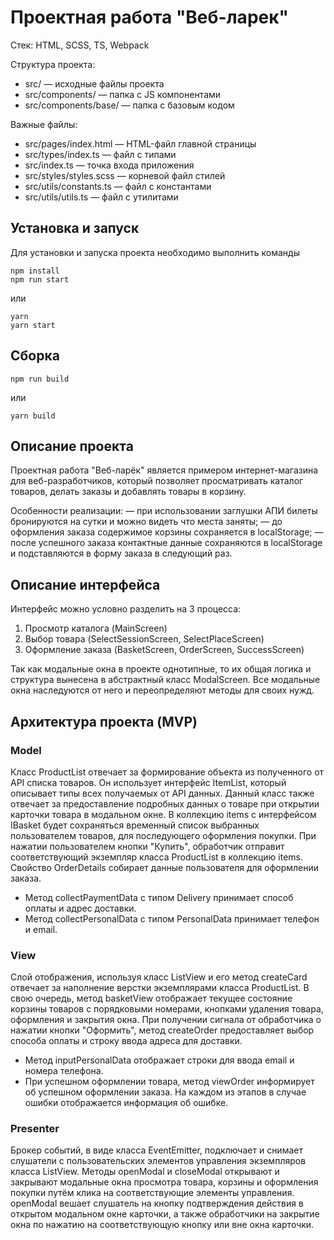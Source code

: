 # Проектная работа "Веб-ларек"

Стек: HTML, SCSS, TS, Webpack

Структура проекта:
- src/ — исходные файлы проекта
- src/components/ — папка с JS компонентами
- src/components/base/ — папка с базовым кодом

Важные файлы:
- src/pages/index.html — HTML-файл главной страницы
- src/types/index.ts — файл с типами
- src/index.ts — точка входа приложения
- src/styles/styles.scss — корневой файл стилей
- src/utils/constants.ts — файл с константами
- src/utils/utils.ts — файл с утилитами

## Установка и запуск
Для установки и запуска проекта необходимо выполнить команды

```
npm install
npm run start
```

или

```
yarn
yarn start
```
## Сборка

```
npm run build
```

или

```
yarn build
```

## Описание проекта

Проектная работа "Веб-ларёк" является примером интернет-магазина для веб-разработчиков, который позволяет просматривать каталог товаров, делать заказы и добавлять товары в корзину.

Особенности реализации:
— при использовании заглушки АПИ билеты бронируются на сутки и можно видеть что места заняты;
— до оформления заказа содержимое корзины сохраняется в localStorage;
— после успешного заказа контактные данные сохраняются в localStorage и подставляются в форму заказа в следующий раз.

## Описание интерфейса

Интерфейс можно условно разделить на 3 процесса:
1. Просмотр каталога (MainScreen)
2. Выбор товара (SelectSessionScreen, SelectPlaceScreen)
3. Оформление заказа (BasketScreen, OrderScreen, SuccessScreen)

Так как модальные окна в проекте однотипные, то их общая логика и структура вынесена в абстрактный класс ModalScreen. Все модальные окна наследуются от него и переопределяют методы для своих нужд.

## Архитектура проекта (MVP)

### Model
Класс ProductList отвечает за формирование объекта из полученного от API списка товаров. Он использует интерфейс ItemList, который описывает типы всех получаемых от API данных. Данный класс также отвечает за предоставление подробных данных о товаре при открытии карточки товара в модальном окне. 
В коллекцию items с интерфейсом IBasket будет сохраняться временный список выбранных пользователем товаров, для последующего оформления покупки. При нажатии пользователем кнопки "Купить", обработчик отправит соответствующий экземпляр класса ProductList в коллекцию items. 
Свойство OrderDetails собирает данные пользователя для оформлении заказа. 
* Метод collectPaymentData с типом Delivery принимает способ оплаты и адрес доставки.
* Метод collectPersonalData с типом PersonalData принимает телефон и email.

### View
Слой отображения, используя класс ListView и его метод createCard отвечает за наполнение верстки экземплярами класса ProductList. В свою очередь, метод basketView отображает текущее состояние корзины товаров с порядковыми номерами, кнопками удаления товара, оформления и закрытия окна. 
При получении сигнала от обработчика о нажатии кнопки "Оформить", метод createOrder предоставляет выбор способа оплаты и строку ввода адреса для доставки. 
* Метод inputPersonalData отображает строки для ввода email и номера телефона. 
* При успешном оформлении товара, метод viewOrder информирует об успешном оформлении заказа. На каждом из этапов в случае ошибки отображается информация об ошибке.

### Presenter
Брокер событий, в виде класса EventEmitter, подключает и снимает слушатели с пользовательских элементов управления экземпляров класса ListView. Методы openModal и closeModal открывают и закрывают модальные окна просмотра товара, корзины и оформления покупки путём клика на соответствующие элементы управления. openModal вешает слушатель на кнопку подтверждения действия в открытом модальном окне карточки, а также обработчики на закрытие окна по нажатию на соответствующую кнопку или вне окна карточки.
